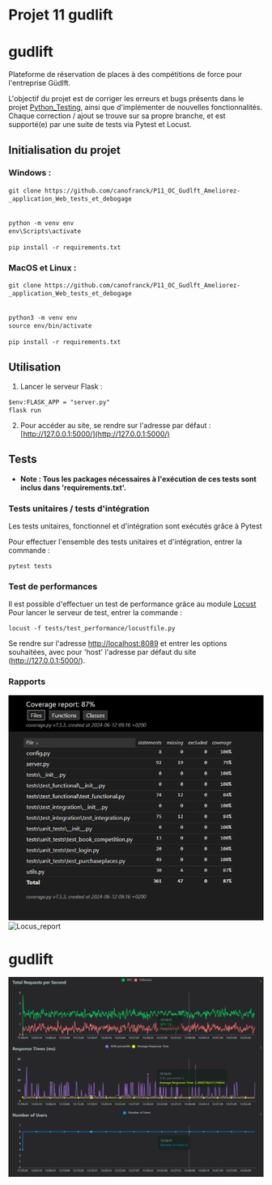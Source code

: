 # Projet 11 gudlift


# gudlift


Plateforme de réservation de places à des compétitions de force pour l'entreprise Güdlft.

L'objectif du projet est de corriger les erreurs et bugs présents dans le projet 
[Python_Testing](https://github.com/OpenClassrooms-Student-Center/Python_Testing), 
ainsi que d'implémenter de nouvelles fonctionnalités. Chaque correction / ajout se trouve sur sa propre branche, 
et est supporté(e) par une suite de tests via Pytest et Locust.

## Initialisation du projet

### Windows :
```
git clone https://github.com/canofranck/P11_OC_Gudlft_Ameliorez-_application_Web_tests_et_debogage


python -m venv env 
env\Scripts\activate

pip install -r requirements.txt
```

### MacOS et Linux :
```
git clone https://github.com/canofranck/P11_OC_Gudlft_Ameliorez-_application_Web_tests_et_debogage


python3 -m venv env 
source env/bin/activate

pip install -r requirements.txt
```


## Utilisation

1. Lancer le serveur Flask :

```
$env:FLASK_APP = "server.py"
flask run
```

2. Pour accéder au site, se rendre sur l'adresse par défaut : [http://127.0.0.1:5000/](http://127.0.0.1:5000/)



## Tests

- **Note : Tous les packages nécessaires à l'exécution de ces tests sont inclus dans 'requirements.txt'.**

### Tests unitaires / tests d'intégration

Les tests unitaires, fonctionnel et d'intégration sont exécutés grâce à Pytest

Pour effectuer l'ensemble des tests unitaires et d'intégration, entrer la commande :
```
pytest tests
```


### Test de performances

Il est possible d'effectuer un test de performance grâce au module [Locust](https://locust.io) 
Pour lancer le serveur de test, entrer la commande :

```
locust -f tests/test_performance/locustfile.py   
```

Se rendre sur l'adresse [http://localhost:8089](http://localhost:8089) et entrer les options souhaitées, avec pour 'host' l'adresse par défaut du site (http://127.0.0.1:5000/).


### Rapports

![Coverage_report](result_coverage_test/coverage_test.png)
![Locus_report](locust_result/locust.png)
 
# gudlift


 ![Locus_report](result_locust/locust.png)
